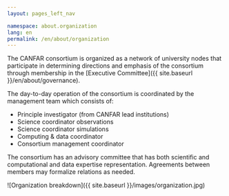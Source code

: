 ```yaml
---
layout: pages_left_nav

namespace: about.organization
lang: en
permalink: /en/about/organization
---
```


<!-- Content start -->

The CANFAR consortium is organized as a network of university nodes that
participate in determining directions and emphasis of the consortium through
membership in the [Executive Committee]({{ site.baseurl }}/en/about/governance).

The day-to-day operation of the consortium is coordinated by the management team 
which consists of:

  - Principle investigator (from CANFAR lead institutions)
  - Science coordinator observations
  - Science coordinator simulations
  - Computing &amp; data coordinator
  - Consortium management coordinator

The consortium has an advisory committee that has both scientific and
computational and data expertise representation. Agreements between members
may formalize relations as needed.

![Organization breakdown]({{ site.baseurl }}/images/organization.jpg)

<!-- Content end -->
